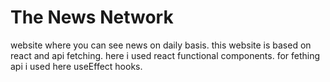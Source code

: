 # The News Network
website where you can  see news on daily basis.
this website is based on react and api fetching.
here i used react functional components.
for fething api i used here useEffect hooks.
